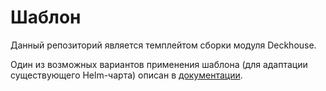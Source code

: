 # Шаблон

Данный репозиторий является темплейтом сборки модуля Deckhouse.

Один из возможных вариантов применения шаблона (для адаптации существующего Helm-чарта) описан в [документации](https://deckhouse.io/products/kubernetes-platform/documentation/v1/module-development/example/).
